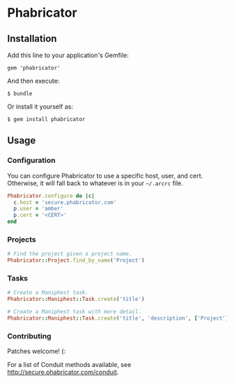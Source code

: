 # Phabricator

## Installation

Add this line to your application's Gemfile:

    gem 'phabricator'

And then execute:

    $ bundle

Or install it yourself as:

    $ gem install phabricator

## Usage

### Configuration

You can configure Phabricator to use a specific host, user, and cert. Otherwise,
it will fall back to whatever is in your `~/.arcrc` file.

```ruby
Phabricator.configure do |c|
  c.host = 'secure.phabricator.com'
  p.user = 'amber'
  p.cert = '<CERT>'
end
```

### Projects

```ruby
# Find the project given a project name.
Phabricator::Project.find_by_name('Project')
```

### Tasks

```ruby
# Create a Maniphest task.
Phabricator::Maniphest::Task.create('title')

# Create a Maniphest task with more detail.
Phabricator::Maniphest::Task.create('title', 'description', ['Project'], 'normal')
```

### Contributing

Patches welcome! (:

For a list of Conduit methods available, see http://secure.phabricator.com/conduit.

